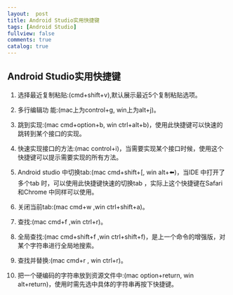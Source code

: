 ```yaml
---
layout:  post
title: Android Studio实用快捷键
tags: [Android Studio]
fullview: false
comments: true
catalog: true
---
```




## Android Studio实用快捷键

1.  选择最近复制粘贴:(cmd+shift+v),默认展示最近5个复制粘贴选项。


2.  多行编辑功 能:(mac上为control+g, win上为alt+j)。


3.  跳到实现:(mac cmd+option+b,  win ctrl+alt+b)，使用此快捷键可以快速的跳转到某个接口的实现。


4.  快速实现接口的方法:(mac control+i)，当需要实现某个接口时候，使用这个快捷键可以提示需要实现的所有方法。


5.  Android studio 中切换tab:(mac cmd+shift+[, win alt+⬅️)，当IDE 中打开了多个tab 时，可以使用此快捷键快速的切换tab ，实际上这个快捷键在Safari 和Chrome 中同样可以使用。


6.  关闭当前tab:(mac cmd+w ,win ctrl+shift+a)。


7.  查找:(mac cmd+f ,win ctrl+r)。


8.  全局查找:(mac cmd+shift+f ,win ctrl+shift+f)，是上一个命令的增强版，对某个字符串进行全局地搜索。


9.  查找并替换:(mac cmd+r , win ctrl+r)。


10.  把一个硬编码的字符串放到资源文件中:(mac option+return, win alt+return)，使用时需先选中具体的字符串再按下快捷键。 
